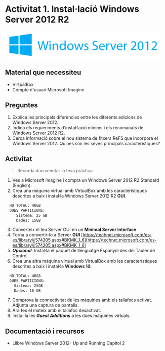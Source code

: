 <!-- notoc -->

# Activitat 1. Instal·lació Windows Server 2012 R2

![](/assets/WindowsServer2012-2.png)

## Material que necessiteu 

* VirtualBox
* Compte d'usuari Microsoft Imagine

## Preguntes

1. Explica les principals diferències entre les diferents edicions de Windows Server 2012.
2. Indica els requeriments d’instal·lació mínims i els recomanats de Windows Server 2012 R2.
3. Cerca informació sobre el nou sistema de fitxers ReFS que incorpora el Windows Server 2012. Quines són les seves principals característiques? 

## Activitat

> Recorda documentar la teva pràctica.

1. Ves a Microsoft Imagine i compra un Windows Server 2012 R2 Standard (English).
2. Crea una màquina virtual amb VirtualBox amb les característiques descrites a baix i instal·la Windows Server 2012 R2 **GUI**.
```
  HD TOTAL: 40GB
  DUES PARTICIONS:
     Sistema: 25 GB
     Dades: 15GB
```
3. Converteix el teu Server GUI en un **Minimal Server Interface**
4. Torna a convertir-lo a Server **GUI** [https://technet.microsoft.com/es-es/library/jj574205.aspx#BKMK_1_6](https://technet.microsoft.com/es-es/library/jj574205.aspx#BKMK_1_6)
5. **_Opcional_**. Instal·la el paquet de llenguatge Espanyol des del Tauler de Control.
6. Crea una altra màquina virtual amb VirtualBox amb les característiques descrites a baix i instal·la **Windows 10**.
```
  HD TOTAL: 40GB
  DUES PARTICIONS: 
    Sistema: 25GB 
    Dades: 15 GB
```
7. Comprova la connectivitat de les màquines amb els tallafocs activat. Adjunta una captura de pantalla. 
8. Ara fes el mateix amb el tallafoc desactivat.
9. Instal·la les **_Guest Additions_** a les dues màquines virtuals.



## Documentació i recursos 

* Llibre Windows Server 2012- Up and Running Capítol 2


